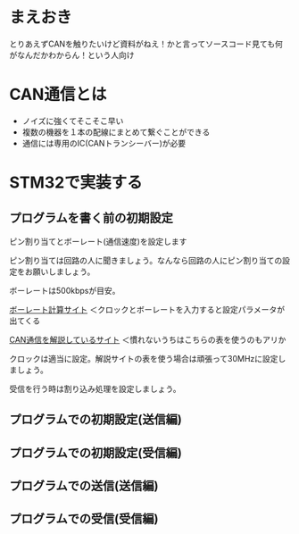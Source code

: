 # まえおき

とりあえずCANを触りたいけど資料がねえ！かと言ってソースコード見ても何がなんだかわからん！という人向け

# CAN通信とは

- ノイズに強くてそこそこ早い
- 複数の機器を１本の配線にまとめて繋ぐことができる
- 通信には専用のIC(CANトランシーバー)が必要

# STM32で実装する

## プログラムを書く前の初期設定
ピン割り当てとボーレート(通信速度)を設定します

ピン割り当ては回路の人に聞きましょう。なんなら回路の人にピン割り当ての設定をお願いしましょう。

ボーレートは500kbpsが目安。

[ボーレート計算サイト](http://www.bittiming.can-wiki.info/)
＜クロックとボーレートを入力すると設定パラメータが出てくる

[CAN通信を解説しているサイト](https://hsdev.co.jp/stm32-can/)
＜慣れないうちはこちらの表を使うのもアリか

クロックは適当に設定。解説サイトの表を使う場合は頑張って30MHzに設定しましょう。

受信を行う時は割り込み処理を設定しましょう。



 <!--todo:画像追加・追記-->

 
 ## プログラムでの初期設定(送信編)

 ## プログラムでの初期設定(受信編)


 ## プログラムでの送信(送信編)

 ## プログラムでの受信(受信編)
